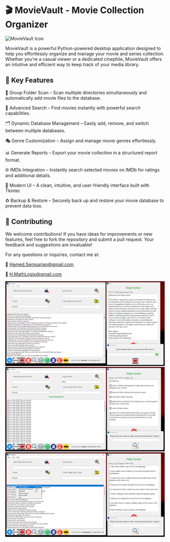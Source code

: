 # 🎬 MovieVault - Movie Collection Organizer

![MovieVault Icon](images/MovieVault.ico)

MovieVault is a powerful Python-powered desktop application designed to help you effortlessly organize and manage your movie and series collection. Whether you're a casual viewer or a dedicated cinephile, MovieVault offers an intuitive and efficient way to keep track of your media library.

## 🌟 Key Features

📁 Group Folder Scan – Scan multiple directories simultaneously and automatically add movie files to the database.

🔎 Advanced Search – Find movies instantly with powerful search capabilities.

🗂️ Dynamic Database Management – Easily add, remove, and switch between multiple databases.

🎭 Genre Customization – Assign and manage movie genres effortlessly.

📊 Generate Reports – Export your movie collection in a structured report format.

🌐 IMDb Integration – Instantly search selected movies on IMDb for ratings and additional details.

🎨 Modern UI – A clean, intuitive, and user-friendly interface built with Tkinter.

♻️ Backup & Restore – Securely back up and restore your movie database to prevent data loss.

## 🤝 Contributing
We welcome contributions! If you have ideas for improvements or new features, feel free to fork the repository and submit a pull request. Your feedback and suggestions are invaluable!

For any questions or inquiries, contact me at:

📧 Hamed.Semsarian@gmail.com

📧 H.MathLogix@gmail.com



![MovieVault Icon](Screenshot1.png)
![MovieVault Icon](Screenshot2.png)
![MovieVault Icon](Screenshot3.png)
